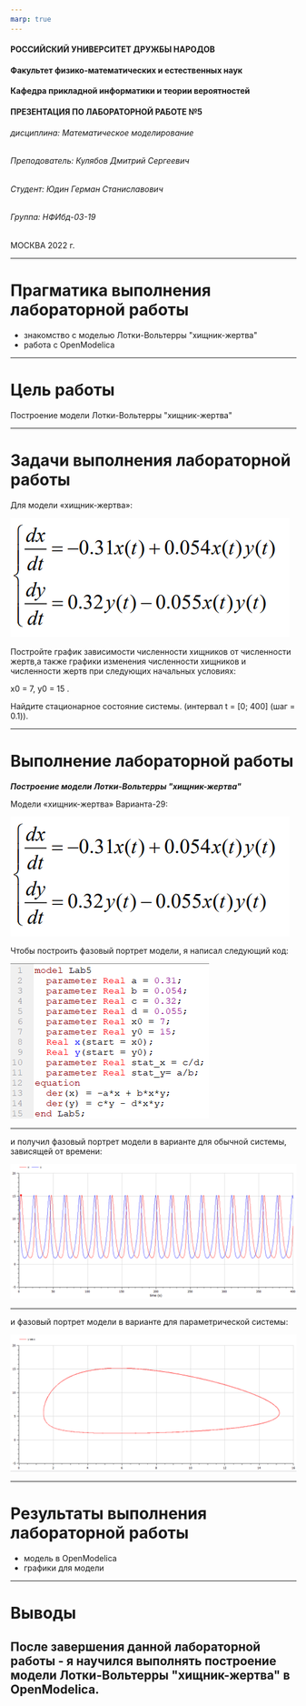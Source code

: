 ```yaml
---
marp: true
---
```


<style>
section.titleslide h6
{
    text-align: right;
}
section.titleslide
{
    text-align: center;
}
</style>

<!-- _class: titleslide -->

#### РОССИЙСКИЙ УНИВЕРСИТЕТ ДРУЖБЫ НАРОДОВ
#### Факультет физико-математических и естественных наук  
#### Кафедра прикладной информатики и теории вероятностей 
#### ПРЕЗЕНТАЦИЯ ПО ЛАБОРАТОРНОЙ РАБОТЕ №5

###### дисциплина: Математическое моделирование
###### Преподователь: Кулябов Дмитрий Сергеевич
###### Студент: Юдин Герман Станиславович
###### Группа: НФИбд-03-19
МОСКВА
2022 г.

---

# **Прагматика выполнения лабораторной работы**

- знакомство с моделью Лотки-Вольтерры "хищник-жертва"
- работа с OpenModelica

---

# **Цель работы**

Построение модели Лотки-Вольтерры "хищник-жертва"

---

# Задачи выполнения лабораторной работы

Для модели «хищник-жертва»:

![photo3. Система для модели варианта-29](images/3.png "Система для модели варианта-29")

Постройте график зависимости численности хищников от численности жертв,а также графики изменения численности хищников и численности жертв при следующих начальных условиях:

x0 = 7, y0 = 15 .

Найдите стационарное состояние системы. 
(интервал t = [0; 400] (шаг = 0.1)).

---

# **Выполнение лабораторной работы**

**_Построение модели Лотки-Вольтерры "хищник-жертва"_**

Модели «хищник-жертва» Варианта-29:

![photo4. Система для модели варианта-29](images/3.png "Система для модели варианта-29")

Чтобы построить фазовый портрет модели, я написал следующий код:

![photo5. код для фазового портрета модели в варианте](images/4.png "код для фазового портрета модели в варианте")

---

и получил фазовый портрет модели в варианте для обычной системы, зависящей от времени:

![photo6. фазовый портрет модели в варианте для обычной системы](images/5.png "фазовый портрет модели в варианте для обычной системы, зависящей от времени")

---

и фазовый портрет модели в варианте для параметрической системы:

![photo6. фазовый портрет модели в варианте параметрической системы](images/6.png "фазовый портрет модели в варианте для параметрической системы")

---

# Результаты выполнения лабораторной работы

- модель в OpenModelica
- графики для модели

---

# Выводы

После завершения данной лабораторной работы - я научился выполнять построение модели Лотки-Вольтерры "хищник-жертва" в OpenModelica.
---